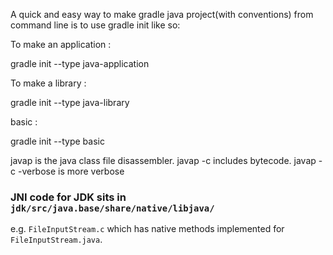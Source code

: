 

A quick and easy way to make gradle java project(with conventions) 
from command line is to use gradle init like so:

To make an application :

gradle init --type java-application

To make a library :

gradle init --type java-library

basic :

gradle init --type basic




javap is the java class file disassembler.
javap -c includes bytecode.
javap -c -verbose is more verbose


### JNI code for JDK sits in `jdk/src/java.base/share/native/libjava/`
e.g. `FileInputStream.c` which has native methods implemented 
for `FileInputStream.java`.
